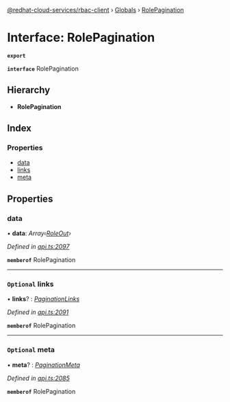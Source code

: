 [@redhat-cloud-services/rbac-client](../README.md) › [Globals](../globals.md) › [RolePagination](rolepagination.md)

# Interface: RolePagination

**`export`** 

**`interface`** RolePagination

## Hierarchy

* **RolePagination**

## Index

### Properties

* [data](rolepagination.md#data)
* [links](rolepagination.md#optional-links)
* [meta](rolepagination.md#optional-meta)

## Properties

###  data

• **data**: *Array‹[RoleOut](roleout.md)›*

*Defined in [api.ts:2097](https://github.com/RedHatInsights/javascript-clients.gi/blob/master/packages/rbac/api.ts#L2097)*

**`memberof`** RolePagination

___

### `Optional` links

• **links**? : *[PaginationLinks](paginationlinks.md)*

*Defined in [api.ts:2091](https://github.com/RedHatInsights/javascript-clients.gi/blob/master/packages/rbac/api.ts#L2091)*

**`memberof`** RolePagination

___

### `Optional` meta

• **meta**? : *[PaginationMeta](paginationmeta.md)*

*Defined in [api.ts:2085](https://github.com/RedHatInsights/javascript-clients.gi/blob/master/packages/rbac/api.ts#L2085)*

**`memberof`** RolePagination
